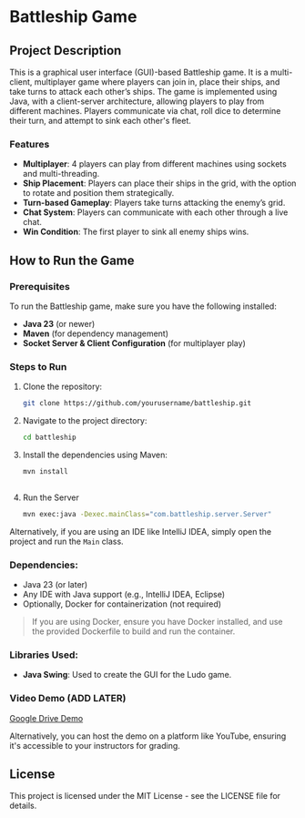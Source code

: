 # Battleship Game

## Project Description

This is a graphical user interface (GUI)-based Battleship game. It is a multi-client, multiplayer game where players can join in, place their ships, and take turns to attack each other’s ships. The game is implemented using Java, with a client-server architecture, allowing players to play from different machines. Players communicate via chat, roll dice to determine their turn, and attempt to sink each other's fleet.

### Features
- **Multiplayer**: 4 players can play from different machines using sockets and multi-threading.
- **Ship Placement**: Players can place their ships in the grid, with the option to rotate and position them strategically.
- **Turn-based Gameplay**: Players take turns attacking the enemy’s grid.
- **Chat System**: Players can communicate with each other through a live chat.
- **Win Condition**: The first player to sink all enemy ships wins.

## How to Run the Game

### Prerequisites

To run the Battleship game, make sure you have the following installed:

- **Java 23** (or newer)
- **Maven** (for dependency management)
- **Socket Server & Client Configuration** (for multiplayer play)

### Steps to Run

1. Clone the repository:

   ```bash
   git clone https://github.com/yourusername/battleship.git


2. Navigate to the project directory:

   ```bash
   cd battleship

3. Install the dependencies using Maven:

   ```bash
   mvn install
    
4. Run the Server

   ```bash
   mvn exec:java -Dexec.mainClass="com.battleship.server.Server"

Alternatively, if you are using an IDE like IntelliJ IDEA, simply open the project and run the `Main` class.

### Dependencies:
- Java 23 (or later)
- Any IDE with Java support (e.g., IntelliJ IDEA, Eclipse)
- Optionally, Docker for containerization (not required)

> If you are using Docker, ensure you have Docker installed, and use the provided Dockerfile to build and run the container.

### Libraries Used:
- **Java Swing**: Used to create the GUI for the Ludo game.

### Video Demo (ADD LATER)

[Google Drive Demo](link_to_your_video)

Alternatively, you can host the demo on a platform like YouTube, ensuring it's accessible to your instructors for grading.

## License

This project is licensed under the MIT License - see the LICENSE file for details.
